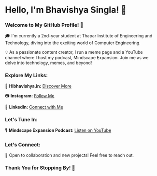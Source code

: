 # Hello, I'm Bhavishya Singla! 👋

### Welcome to My GitHub Profile! 🚀

🎓 I'm currently a 2nd-year student at Thapar Institute of Engineering and Technology, diving into the exciting world of Computer Engineering.

💡 As a passionate content creator, I run a meme page and a YouTube channel where I host my podcast, Mindscape Expansion. Join me as we delve into technology, memes, and beyond!

### Explore My Links:

🔗 **HIbhavishya.in:** [Discover More](https://hibhavishya.in/)

📷 **Instagram:** [Follow Me](https://www.instagram.com/bhavishyasingla1/)

🔗 **LinkedIn:** [Connect with Me](https://www.linkedin.com/in/bhavishyasingla1/)

### Let's Tune In:

🎙️ **Mindscape Expansion Podcast**: [Listen on YouTube](https://www.youtube.com/playlist?list=PLVogbS8J0CbXxuB_LufFhUtIs4iMJapOG)

### Let's Connect:

🤝 Open to collaboration and new projects! Feel free to reach out.

### Thank You for Stopping By! 🙏
